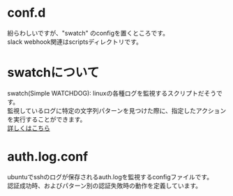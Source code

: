 # conf.d
紛らわしいですが、"swatch" のconfigを置くところです。<Br>
slack webhook関連はscriptsディレクトリです。

# swatchについて
  swatch(Simple WATCHDOG): linuxの各種ログを監視するスクリプトだそうです。<br>
  監視しているログに特定の文字列パターンを見つけた際に、指定したアクションを実行することができます。<br>
  [詳しくはこちら](https://ja.linux-console.net/?p=238)
  
# auth.log.conf
  ubuntuでsshのログが保存されるauth.logを監視するconfigファイルです。<br>
  認証成功時、およびパターン別の認証失敗時の動作を定義しています。  
